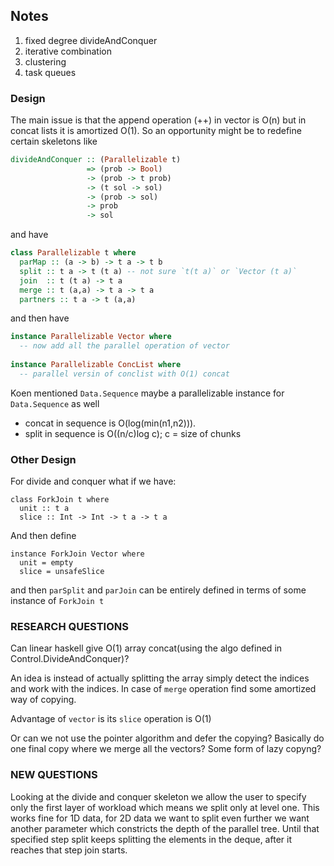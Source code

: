 ## Notes

1. fixed degree divideAndConquer
2. iterative combination
3. clustering
4. task queues

### Design

The main issue is that the append operation (++) in vector is O(n) but in concat lists it is amortized O(1).
So an opportunity might be to redefine certain skeletons like 

```haskell
divideAndConquer :: (Parallelizable t)
                 => (prob -> Bool) 
                 -> (prob -> t prob)
                 -> (t sol -> sol)
                 -> (prob -> sol)
                 -> prob
                 -> sol
```

and have 

```haskell
class Parallelizable t where
  parMap :: (a -> b) -> t a -> t b
  split :: t a -> t (t a) -- not sure `t(t a)` or `Vector (t a)`
  join  :: t (t a) -> t a
  merge :: t (a,a) -> t a -> t a
  partners :: t a -> t (a,a)
```

and then have

```haskell
instance Parallelizable Vector where
  -- now add all the parallel operation of vector
  
instance Parallelizable ConcList where
  -- parallel versin of conclist with O(1) concat
```

Koen mentioned `Data.Sequence` maybe a parallelizable instance for `Data.Sequence` as well
- concat in sequence is O(log(min(n1,n2))).
- split in sequence is O((n/c)log c); c = size of chunks 



### Other Design

For divide and conquer what if we have:

```
class ForkJoin t where
  unit :: t a
  slice :: Int -> Int -> t a -> t a
```

And then define
```
instance ForkJoin Vector where
  unit = empty
  slice = unsafeSlice
```

and then `parSplit` and `parJoin` can be entirely defined in terms of some instance of `ForkJoin t`



### RESEARCH QUESTIONS

Can linear haskell give O(1) array concat(using the algo defined in Control.DivideAndConquer)?

An idea is instead of actually splitting the array simply detect the indices and work with the indices. In case of `merge` operation find some amortized way of copying.

Advantage of `vector` is its `slice` operation is O(1)


Or can we not use the pointer algorithm and defer the copying? Basically do one final copy where we merge all the vectors? Some form of lazy copyng?

### NEW QUESTIONS

Looking at the divide and conquer skeleton we allow the user to specify only the first layer of workload which means we split only at level one. This works fine for 1D data,
for 2D data we want to split even further we want another parameter which constricts the depth of the parallel tree. Until that specified step split keeps splitting the elements
in the deque, after it reaches that step join starts.
